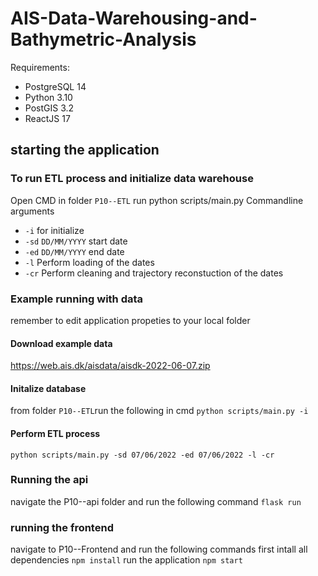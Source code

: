 # AIS-Data-Warehousing-and-Bathymetric-Analysis
Requirements: 
- PostgreSQL 14
- Python 3.10
- PostGIS 3.2
- ReactJS 17

## starting the application 
### To run ETL process and initialize data warehouse  
Open CMD in folder `P10--ETL`
run python scripts/main.py 
Commandline arguments 
- `-i` for initialize 
- `-sd` `DD/MM/YYYY` start date 
- `-ed` `DD/MM/YYYY` end date
- `-l` Perform loading of the dates
- `-cr` Perform cleaning and trajectory reconstuction of the dates 



### Example running with data
remember to edit application propeties to your local folder 

#### Download example data  
https://web.ais.dk/aisdata/aisdk-2022-06-07.zip

#### Initalize database
from folder `P10--ETL`run the following in cmd 
``` python scripts/main.py -i ```

#### Perform ETL process 
```python scripts/main.py -sd 07/06/2022 -ed 07/06/2022 -l -cr```

### Running the api
navigate the P10--api folder and run the following command 
```flask run ``` 

### running the frontend 
navigate to P10--Frontend and run the following commands 
first intall all dependencies 
```npm install```
run the application 
```npm start```
